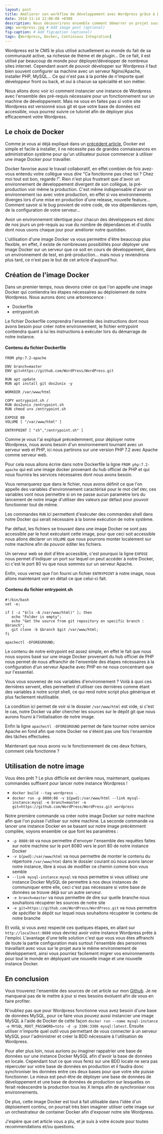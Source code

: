 ```yaml
---
layout: post
title: Améliorer son workflow de développement avec Wordpress grâce à Docker
date: 2018-11-14 12:00:00 +0300
description: Nous découvrirons ensemble comment démarrer un projet sous Wordpress en utilisant la force de Docker  # Add post description (optional)
img: wordpress.jpg # Add image post (optional)
fig-caption: # Add figcaption (optional)
tags: [Wordpress, Docker, Continious Integration]
---
```

Wordpress est le CMS le plus utilisé actuellement au monde du fait de sa communauté active, sa richesse de thème et de plugin... De ce fait, il est utilisé par beaucoup de monde pour déployer/développer de nombreux sites internet. Cependant avant de pouvoir développer sur Wordpress il faut bien souvent configurer sa machine avec un serveur Nginx/Apache, installer PHP, MySQL... Ce qui n'est pas à la portée de n'importe quel développeur front ou back, et oui à chacun sa spécialité et son métier. 

Nous allons donc voir ici comment instancier une instance de Wordpress avec l'ensemble des pré-requis nécessaire pour un fonctionnement sur un machine de développement. Mais ne vous en faites pas si votre site Wordpress est versionné sous git et que votre base de données est accessible, vous pourrez suivre ce tutoriel afin de déployer plus efficacement votre Wordpress. 

## Le choix de Docker
Comme je vous ai déjà expliqué dans un [précédent article](https://thomas.rumas.fr/dokku/), Docker est simple et facile à installer, il ne nécessite pas de grandes connaissances en administration système pour qu'un utilisateur puisse commencer à utiliser une image Docker pour travailler. 

Docker favorise aussi le travail collaboratif, en effet combien de fois avez-vous entendu votre collègue vous dire "Ca fonctionne pas chez toi ? Chez moi tout est bon, regarde !". Rien n'est plus frustrant que d'avoir un environnement de développement divergent de son collègue, la pré-production voir même la production. C'est même indispensable d'avoir un environnement iso avec votre production, en effet si vos environnements diverges lors d'une mise en production d'une release, nouvelle feature... Comment savoir si le bug provient de votre code, de vos dépendances npm, de la configuration de votre serveur...  

Avoir un environnement identique pour chacun des développeurs est donc de nos jours un pré-requis au vue du nombre de dépendances et d'outils dont nous usons chaque jour pour améliorer notre quotidien. 

L'utilisation d'une image Docker va vous permettre d'être beaucoup plus flexible, en effet, il existe de nombreuses possibilités pour déployer une image Docker sur un serveur que ce soit en cours de développement, dans un environnement de test, en pré-production... mais nous y reviendrons plus tard, ce n'est pas le but de cet article d'aujourd'hui. 

## Création de l'image Docker
Dans un premier temps, nous devons créer ce que l'on appelle une image Docker qui contiendra les étapes nécessaires au déploiement de notre Wordpress. Nous aurons donc une arborescence : 

* Dockerfile
* entrypoint.sh 

Le fichier Dockerfile comprendra l'ensemble des instructions dont nous avons besoin pour créer notre environnement, le fichier entrypoint contiendra quant à lui les instructions à exécuter lors du démarrage de notre instance. 

#### Contenu du fichier Dockerfile
```
FROM php:7.2-apache

ENV branch=master
ENV git=https://github.com/WordPress/WordPress.git

RUN apt update
RUN apt install git dos2unix -y 

WORKDIR /var/www/html

COPY entrypoint.sh /
RUN dos2unix /entrypoint.sh
RUN chmod u+x /entrypoint.sh

EXPOSE 80
VOLUME [ "/var/www/html" ]

ENTRYPOINT [ "sh","/entrypoint.sh" ]
```

Comme je vous l'ai expliqué précedemment, pour déployer notre Wordpress, nous avons besoin d'un environnement tournant avec un serveur web et PHP, ici nous partirons sur une version PHP 7.2 avec Apache comme serveur web. 

Pour cela nous allons écrire dans notre Dockerfile la ligne `FROM php:7.2-apache` qui est une image docker provenant du hub officiel de PHP et qui nous fournira les services nécessaires dont nous avons besoin. 

Vous remarquerez que dans le fichier, nous avons définit ce que l'on appelle des variables d'environnement caractérisé pour le mot clef `ENV`, ces variables vont nous permettre si on ne passe aucun paramètre lors du lancement de notre image d'utiliser des valeurs par défaut pour pouvoir fonctionner tout de même. 

Les commandes `RUN` ici permettent d'exécuter des commandes shell dans notre Docker qui serait nécessaire à la bonne exécution de notre système. 

Par défaut, les fichiers se trouvant dans une image Docker ne sont pas accessible par le host exécutant cette image, pour que ceci soit accessible nous allons déclarer un `VOLUME` que nous pourrons monter localement sur notre machine afin de pouvoir éditer les fichiers. 

Un serveur web se doit d'être accessible, c'est pourquoi la ligne `EXPOSE` nous permet d'indiquer un port sur lequel on peut accéder à notre Docker, ici c'est le port 80 vu que nous sommes sur un serveur Apache. 

Enfin, vous verrez que l'on fourni un fichier `ENTRYPOINT` à notre image, nous allons maintenant voir en détail ce que celui-ci fait. 

#### Contenu du fichier entrypoint.sh 

```
#!/bin/bash
set -e; 

if [ -z "$(ls -A /var/www/html)" ]; then
   echo "Folder is empty"; 
   echo "Get the source from git repository on specific branch : $branch"; 
   git clone -b $branch $git /var/www/html; 
fi

apachectl -DFOREGROUND;  
```

Le contenu de notre entrypoint est assez simple, en effet le fait que nous nous soyons basé sur une image Docker provenant du hub officiel de PHP nous permet de nous affranchir de l'ensemble des étapes nécessaires à la configuration d'un serveur Apache avec PHP en ne nous concentrant que sur l'essentiel. 

Vous vous souvenez de nos variables d'environnement ? Voilà à quoi ces dernières servent, elles permettent d'utiliser ces dernières comme étant des variables à notre script shell, ce qui rend notre script plus générique et plus facilement réutilisable. 

La condition ici permet de voir si le dossier `/var/www/html` est vide, si c'est le cas, notre Docker va aller chercher les sources sur le dépôt git que nous aurons fourni à l'initialisation de notre image. 

Enfin la ligne `apachectl -DFOREGROUND` permet de faire tourner notre service Apache en fond afin que notre Docker ne s'éteint pas une fois l'ensemble des tâches effectuées. 

Maintenant que nous avons vu le fonctionnement de ces deux fichiers, comment cela fonctionne ? 

## Utilisation de notre image 

Vous êtes prêt ? Le plus difficile est derrière nous, maintenant, quelques commandes suffisent pour lancer notre instance Wordpress ! 

* `docker build --tag wordpress .`
* `docker run -p 8080:80 -v ${pwd}:/var/www/html --link mysql-instance:mysql -e branch=master -e git=https://github.com/WordPress/WordPress.git wordpress` 

Notre première commande va créer notre image Docker sur notre machine afin que l'on puisse l'utiliser sur notre machine. La seconde commande va lancer une instance Docker en se basant sur notre image précémment compilée, voyons ensemble ce que font les paramètres : 

* `-p 8080:80` va nous permettre d'envoyer l'ensemble des requêtes faites sur notre machine sur le port 8080 vers le port 80 de notre instance Docker
* `-v ${pwd}:/var/www/html` va nous permettre de monter le contenu du répertoire `/var/www/html` dans le dossier courant où nous avons lancer notre instance, libre à vous de modifier ce chemin comme bon vous semble
* `--link mysql-instance:mysql` va nous permettre si vous utilisez une instance Docker MySQL de permettre à nos deux instances de communiquer entre elle, ceci c'est pas nécessaire si votre base de données se trouve déjà sur un autre serveur. 
* `-e branch=master` va nous permettre de dire sur quelle branche nous souhaitons récupérer les sources de notre site
* `-e git=https://github.com/WordPress/WordPress.git` va nous permettre de spécifier le dépôt sur lequel nous souhaitons récupérer le contenu de notre branche

Et voilà, si vous avez respecté ces quelques étapes, en allant sur `http://localhost:8080` vous devriez avoir votre instance Wordpress prête à l'emploi. L'avantage d'une telle solution c'est que vous vous êtes affranchi de toute la partie configuration mais surtout l'ensemble des personnes travaillant avec vous sur le projet aura le même environnement de développement, ainsi vous pourriez facilement migrer vos environnements pour tout le monde en déployant une nouvelle image et une nouvelle instance Docker. 

## En conclusion 

Vous trouverez l'ensemble des sources de cet article sur mon [Github](https://github.com/ThomasRumas/wordpress-starter). Je ne manquerai pas de le mettre à jour si mes besoins évoluent afin de vous en faire profiter. 

N'oubliez pas que pour Wordpress fonctionne vous avez besoin d'une base de données MySQL, pour ce faire vous pouvez aussi instancier une image MySQL à l'aide de Docker de cette façon `docker run --name mysql-instance -e MYSQL_ROOT_PASSWORD=toto -d -p 3306:3306 mysql:latest`. Ensuite utiliser n'importe quel outil vous permettant de vous connecter à un serveur MySQL pour l'administrer et créer la BDD nécessaire à l'utilisation de Wordpress. 

Pour aller plus loin, nous aurions pu imaginer rappatrier une base de données sur une instance Docker MySQL afin d'avoir la base de données en locale. Cependant tout ce que vous ferez sur une BDD locale ne sera pas répercuter sur votre base de données en production et il faudra donc synchroniser les données entre ces deux bases pour que votre site puisse fonctionner. Le mieux est peut-être de déployer une base de données de développement et une base de données de production sur lesquelles on ferait redescendre la production tous les X temps afin de synchroniser nos environnements. 

De plus, cette image Docker est tout à fait utilisable dans l'idée d'un déploiement continu, on pourrait très bien imaginer utiliser cette image sur un orchestrateur de container Docker afin d'exposer notre site Wordpress. 

J'espère que cet article vous a plu, et je suis à votre écoute pour toutes recommendations et/ou questions. 




